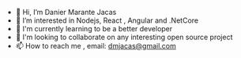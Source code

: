 - 👋 Hi, I’m Danier Marante Jacas
- 👀 I’m interested in Nodejs, React , Angular and .NetCore
- 🌱 I'm currently learning to be a better developer
- 💞️ I'm looking to collaborate on any interesting open source project
- 📫 How to reach me , email: dmjacas@gmail.com
